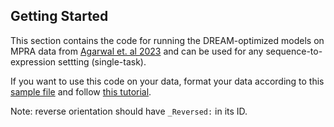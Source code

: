 ## Getting Started

This section contains the code for running the DREAM-optimized models on MPRA data from [Agarwal et. al 2023](https://www.biorxiv.org/content/10.1101/2023.03.05.531189v1.full) and can be used for any sequence-to-expression settting (single-task).

If you want to use this code on your data, format your data according to this [sample file](https://github.com/de-Boer-Lab/random-promoter-dream-challenge-2022/blob/main/benchmarks/human/data/sample_train.txt) and follow [this tutorial](https://github.com/de-Boer-Lab/random-promoter-dream-challenge-2022/blob/main/benchmarks/human/DREAMNets_buildModel_Train_Predict.ipynb).

Note: reverse orientation should have `_Reversed:` in its ID.